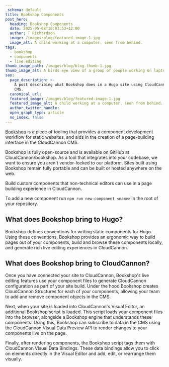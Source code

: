 ```yaml
---
_schema: default
title: Bookshop Components
post_hero:
  heading: Bookshop Components
  date: 2025-05-08T10:03:53+12:00
  author: T Richardson
  image: /images/blog/featured-image-1.jpg
  image_alt: A child working at a computer, seen from behind.
tags:
  - bookshop
  - components
  - live editing
thumb_image_path: /images/blog/blog-thumb-1.jpg
thumb_image_alt: A birds eye view of a group of people working on laptops around a table.
seo:
  page_description: >-
    A post describing what Bookshop does in a Hugo site using CloudCannon as a
    CMS.
  canonical_url:
  featured_image: /images/blog/featured-image-1.jpg
  featured_image_alt: A child working at a computer, seen from behind.
  author_twitter_handle:
  open_graph_type: article
  no_index: false
---
```

[Bookshop](https://github.com/CloudCannon/bookshop/blob/main/guides/hugo.adoc) is a piece of tooling that provides a component development workflow for static websites, and aids in the creation of a page-building interface in the CloudCannon CMS.

Bookshop is fully open-source and is available on GitHub at CloudCannon/bookshop. As a tool that integrates into your codebase, we want to ensure you aren't vendor-locked to our platform. Sites built using Bookshop remain fully portable and can be built or hosted anywhere on the web.

Build custom components that non-technical editors can use in a page building experience in CloudCannon.

To add a new component run `npm run new-component <name>` in the root of your repository.

## What does Bookshop bring to Hugo?

Bookshop defines conventions for writing static components for Hugo. Using these conventions, Bookshop provides an ergonomic way to build pages out of your components, build and browse these components locally, and generate rich live editing experiences in CloudCannon.

## What does Bookshop bring to CloudCannon?

Once you have connected your site to CloudCannon, Bookshop's live editing features use your component files to generate CloudCannon configuration as part of your site build. Under the hood Bookshop creates CloudCannon Structures for each of your components, allowing your team to add and remove component objects in the CMS.

Next, when your site is loaded into CloudCannon's Visual Editor, an additional Bookshop script is loaded. This script loads your component files into the browser, alongside a Bookshop engine that understands these components. Using this, Bookshop can subscribe to data in the CMS using the CloudCannon Visual Data Preview API to render changes to your components live on the page.

Finally, after rendering components, the Bookshop script tags them with CloudCannon Visual Data Bindings. These data bindings allow you to click on elements directly in the Visual Editor and add, edit, or rearrange them visually.